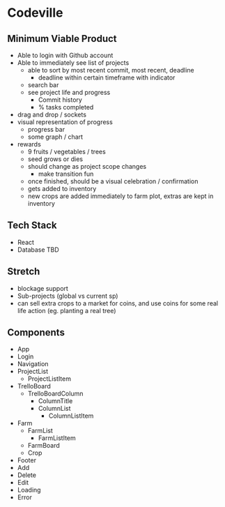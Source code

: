 # Codeville

## Minimum Viable Product

- Able to login with Github account
- Able to immediately see list of projects
  - able to sort by most recent commit, most recent, deadline
    - deadline within certain timeframe with indicator
  - search bar
  - see project life and progress
    - Commit history
    - % tasks completed
- drag and drop / sockets
- visual representation of progress
  - progress bar
  - some graph / chart
- rewards
  - 9 fruits / vegetables / trees
  - seed grows or dies
  - should change as project scope changes
    - make transition fun
  - once finished, should be a visual celebration / confirmation
  - gets added to inventory
  - new crops are added immediately to farm plot, extras are kept in inventory

## Tech Stack

- React
- Database TBD

## Stretch

- blockage support
- Sub-projects (global vs current sp)
- can sell extra crops to a market for coins, and use coins for some real life action (eg. planting a real tree)

## Components

- App
- Login
- Navigation
- ProjectList
  - ProjectListItem
- TrelloBoard
  - TrelloBoardColumn
    - ColumnTitle
    - ColumnList
      - ColumnListItem
- Farm
  - FarmList
    - FarmListItem
  - FarmBoard
  - Crop
- Footer
- Add
- Delete
- Edit
- Loading
- Error
